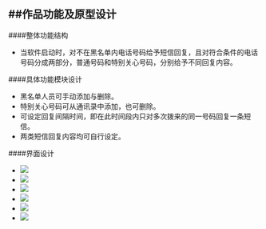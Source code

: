 ##作品功能及原型设计
---
####整体功能结构
* 当软件启动时，对不在黑名单内电话号码给予短信回复，且对符合条件的电话号码分成两部分，普通号码和特别关心号码，分别给予不同回复内容。

####具体功能模块设计
* 黑名单人员可手动添加与删除。
* 特别关心号码可从通讯录中添加，也可删除。
* 可设定回复间隔时间，即在此时间段内只对多次拨来的同一号码回复一条短信。
* 两类短信回复内容均可自行设定。

####界面设计
* ![](IMG_20151218_151101.jpg)
* ![](IMG_20151218_151106.jpg)
* ![](IMG_20151218_153550.jpg)
* ![](IMG_20151218_153554.jpg)
* ![](IMG_20151218_153557.jpg)
* ![](IMG_20151218_154236.jpg)